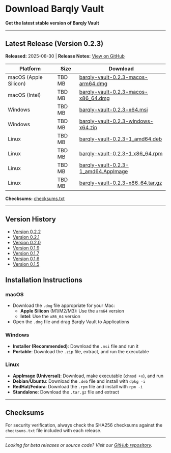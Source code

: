 # Download Barqly Vault

**Get the latest stable version of Barqly Vault**

---

## Latest Release (Version 0.2.3)

**Released:** 2025-08-30 | **Release Notes:** [View on GitHub](https://github.com/Barqly/barqly-vault/releases/tag/v0.2.3)

| Platform | Size | Download |
|----------|------|----------|
| macOS (Apple Silicon) | TBD MB | [barqly-vault-0.2.3-macos-arm64.dmg](https://github.com/barqly/barqly-vault/releases/download/v0.2.3/barqly-vault-0.2.3-macos-arm64.dmg) |
| macOS (Intel) | TBD MB | [barqly-vault-0.2.3-macos-x86_64.dmg](https://github.com/barqly/barqly-vault/releases/download/v0.2.3/barqly-vault-0.2.3-macos-x86_64.dmg) |
| Windows | TBD MB | [barqly-vault-0.2.3-x64.msi](https://github.com/barqly/barqly-vault/releases/download/v0.2.3/barqly-vault-0.2.3-x64.msi) |
| Windows | TBD MB | [barqly-vault-0.2.3-windows-x64.zip](https://github.com/barqly/barqly-vault/releases/download/v0.2.3/barqly-vault-0.2.3-windows-x64.zip) |
| Linux | TBD MB | [barqly-vault-0.2.3-1_amd64.deb](https://github.com/barqly/barqly-vault/releases/download/v0.2.3/barqly-vault-0.2.3-1_amd64.deb) |
| Linux | TBD MB | [barqly-vault-0.2.3-1.x86_64.rpm](https://github.com/barqly/barqly-vault/releases/download/v0.2.3/barqly-vault-0.2.3-1.x86_64.rpm) |
| Linux | TBD MB | [barqly-vault-0.2.3-1_amd64.AppImage](https://github.com/barqly/barqly-vault/releases/download/v0.2.3/barqly-vault-0.2.3-1_amd64.AppImage) |
| Linux | TBD MB | [barqly-vault-0.2.3-x86_64.tar.gz](https://github.com/barqly/barqly-vault/releases/download/v0.2.3/barqly-vault-0.2.3-x86_64.tar.gz) |

**Checksums:** [checksums.txt](https://github.com/barqly/barqly-vault/releases/download/v0.2.3/checksums.txt)

---

## Version History

- [Version 0.2.2](https://github.com/Barqly/barqly-vault/releases/tag/v0.2.2)
- [Version 0.2.1](https://github.com/Barqly/barqly-vault/releases/tag/v0.2.1)
- [Version 0.2.0](https://github.com/Barqly/barqly-vault/releases/tag/v0.2.0)
- [Version 0.1.9](https://github.com/Barqly/barqly-vault/releases/tag/v0.1.9)
- [Version 0.1.7](https://github.com/Barqly/barqly-vault/releases/tag/v0.1.7)
- [Version 0.1.6](https://github.com/Barqly/barqly-vault/releases/tag/v0.1.6)
- [Version 0.1.5](https://github.com/Barqly/barqly-vault/releases/tag/v0.1.5)

## Installation Instructions

### macOS
- Download the `.dmg` file appropriate for your Mac:
  - **Apple Silicon** (M1/M2/M3): Use the `arm64` version
  - **Intel**: Use the `x86_64` version
- Open the `.dmg` file and drag Barqly Vault to Applications

### Windows
- **Installer (Recommended)**: Download the `.msi` file and run it
- **Portable**: Download the `.zip` file, extract, and run the executable

### Linux
- **AppImage (Universal)**: Download, make executable (`chmod +x`), and run
- **Debian/Ubuntu**: Download the `.deb` file and install with `dpkg -i`
- **RedHat/Fedora**: Download the `.rpm` file and install with `rpm -i`
- **Standalone**: Download the `.tar.gz` file and extract

---

## Checksums

For security verification, always check the SHA256 checksums against the `checksums.txt` file included with each release.

---

_Looking for beta releases or source code? Visit our [GitHub repository](https://github.com/barqly/barqly-vault)._
